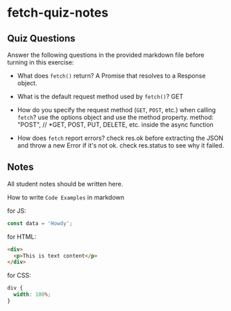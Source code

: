 # fetch-quiz-notes

## Quiz Questions

Answer the following questions in the provided markdown file before turning in this exercise:

- What does `fetch()` return?
  A Promise that resolves to a Response object.

- What is the default request method used by `fetch()`?
  GET

- How do you specify the request method (`GET`, `POST`, etc.) when calling `fetch`?
  use the options object and use the method property.
  method: "POST", // \*GET, POST, PUT, DELETE, etc. inside the async function

- How does `fetch` report errors?
  check res.ok before extracting the JSON and throw a new Error if it's not ok. check res.status to see why it failed.

## Notes

All student notes should be written here.

How to write `Code Examples` in markdown

for JS:

```javascript
const data = 'Howdy';
```

for HTML:

```html
<div>
  <p>This is text content</p>
</div>
```

for CSS:

```css
div {
  width: 100%;
}
```
